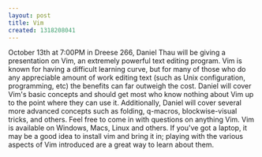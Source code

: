 ```yaml
---
layout: post
title: Vim
created: 1318208041
---
```

October 13th at 7:00PM in Dreese 266, Daniel Thau will be giving a presentation on Vim, an extremely powerful text editing program. Vim is known for having a difficult learning curve, but for many of those who do any appreciable amount of work editing text (such as Unix configuration, programming, etc) the benefits can far outweigh the cost. Daniel will cover Vim's basic concepts and should get most who know nothing about Vim up to the point where they can use it. Additionally, Daniel will cover several more advanced concepts such as folding, q-macros, blockwise-visual tricks, and others. Feel free to come in with questions on anything Vim. Vim is available on Windows, Macs, Linux and others. If you've got a laptop, it may be a good idea to install vim and bring it in; playing with the various aspects of Vim introduced are a great way to learn about them.
